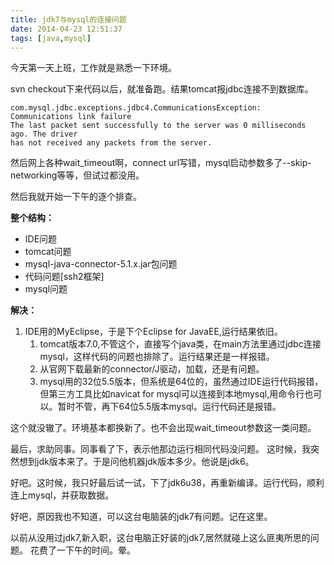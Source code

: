 ```yaml
---
title: jdk7与mysql的连接问题
date: 2014-04-23 12:51:37
tags: [java,mysql]
---
```


今天第一天上班，工作就是熟悉一下环境。

svn checkout下来代码以后，就准备跑。结果tomcat报jdbc连接不到数据库。

``` 
com.mysql.jdbc.exceptions.jdbc4.CommunicationsException: Communications link failure
The last packet sent successfully to the server was 0 milliseconds ago. The driver
has not received any packets from the server.
```

然后网上各种wait_timeout啊，connect url写错，mysql启动参数多了--skip-networking等等，但试过都没用。

然后我就开始一下午的逐个排查。

   **整个结构：**

- IDE问题
- tomcat问题
- mysql-java-connector-5.1.x.jar包问题
- 代码问题[ssh2框架]
- mysql问题

**解决：**

1. IDE用的MyEclipse，于是下个Eclipse for JavaEE,运行结果依旧。
   1. tomcat版本7.0,不管这个，直接写个java类，在main方法里通过jdbc连接mysql，这样代码的问题也排除了。运行结果还是一样报错。
   2. 从官网下载最新的connector/J驱动，加载，还是有问题。
   3. mysql用的32位5.5版本，但系统是64位的，虽然通过IDE运行代码报错，但第三方工具比如navicat for mysql可以连接到本地mysql,用命令行也可以。暂时不管，再下64位5.5版本mysql。运行代码还是报错。

这个就没辙了。环境基本都换新了。也不会出现wait_timeout参数这一类问题。

最后，求助同事。同事看了下，表示他那边运行相同代码没问题。 这时候，我突然想到jdk版本来了。于是问他机器jdk版本多少。他说是jdk6。

好吧。这时候，我只好最后试一试，下了jdk6u38，再重新编译。运行代码，顺利连上mysql，并获取数据。

好吧，原因我也不知道，可以这台电脑装的jdk7有问题。记在这里。

以前从没用过jdk7,新入职，这台电脑正好装的jdk7,居然就碰上这么匪夷所思的问题。 花费了一下午的时间。晕。